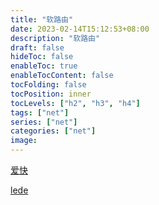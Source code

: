 ```yaml
---
title: "软路由"
date: 2023-02-14T15:12:53+08:00
description: "软路由"
draft: false
hideToc: false
enableToc: true
enableTocContent: false
tocFolding: false
tocPosition: inner
tocLevels: ["h2", "h3", "h4"]
tags: ["net"]
series: ["net"]
categories: ["net"]
image:
---
```

[爱快](https://www.ikuai8.com/)

[lede](https://firmware.koolshare.cn/LEDE_X64_fw867/)

